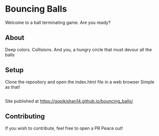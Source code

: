 # Bouncing Balls
Welcome to a ball terminating game. 
Are you ready?

## About
Deep colors. Collisions. And you, a hungry circle that must devour all the balls

## Setup
Clone the repository and open the index.html file in a web browser
Simple as that!
##
Site published at https://gopikishan14.github.io/bouncing_balls/

## Contributing
If you wish to contribute, feel free to open a PR
Peace out!
